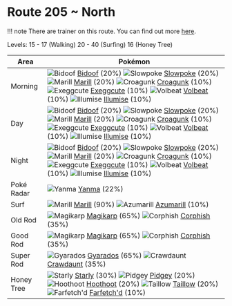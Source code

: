 # Route 205 ~ North

!!! note
    There are trainer on this route. You can find out more [here](/trainer_changes/route_205__north/).

Levels: 15 - 17 (Walking) 20 - 40 (Surfing) 16 (Honey Tree)

Area       | Pokémon
---        | ---
Morning    | ![][399]  [Bidoof] (20%) ![][079]  [Slowpoke] (20%) ![][183]  [Marill] (20%)  ![][453]  [Croagunk] (10%) ![][102]  [Exeggcute] (10%) ![][313]  [Volbeat] (10%)  ![][314]  [Illumise] (10%)
Day        | ![][399]  [Bidoof] (20%) ![][079]  [Slowpoke] (20%) ![][183]  [Marill] (20%)  ![][453]  [Croagunk] (10%) ![][102]  [Exeggcute] (10%) ![][313]  [Volbeat] (10%)  ![][314]  [Illumise] (10%)
Night      | ![][399]  [Bidoof] (20%) ![][079]  [Slowpoke] (20%) ![][183]  [Marill] (20%)  ![][453]  [Croagunk] (10%) ![][102]  [Exeggcute] (10%) ![][313]  [Volbeat] (10%)  ![][314]  [Illumise] (10%)
Poké Radar | ![][193]  [Yanma] (22%)
Surf       | ![][183]  [Marill] (90%) ![][184]  [Azumarill] (10%)
Old Rod    | ![][129]  [Magikarp] (65%) ![][341]  [Corphish] (35%)
Good Rod   | ![][129]  [Magikarp] (65%) ![][341]  [Corphish] (35%)
Super Rod  | ![][130]  [Gyarados] (65%) ![][342]  [Crawdaunt] (35%)
Honey Tree | ![][396]  [Starly] (30%) ![][016]  [Pidgey] (20%) ![][163]  [Hoothoot] (20%)  ![][276]  [Taillow] (20%) ![][083]  [Farfetch'd] (10%)


[016]: https://raw.githubusercontent.com/PokeAPI/sprites/master/sprites/pokemon/16.png "Pidgey"
[079]: https://raw.githubusercontent.com/PokeAPI/sprites/master/sprites/pokemon/79.png "Slowpoke"
[083]: https://raw.githubusercontent.com/PokeAPI/sprites/master/sprites/pokemon/83.png "Farfetch'd"
[102]: https://raw.githubusercontent.com/PokeAPI/sprites/master/sprites/pokemon/102.png "Exeggcute"
[129]: https://raw.githubusercontent.com/PokeAPI/sprites/master/sprites/pokemon/129.png "Magikarp"
[130]: https://raw.githubusercontent.com/PokeAPI/sprites/master/sprites/pokemon/130.png "Gyarados"
[163]: https://raw.githubusercontent.com/PokeAPI/sprites/master/sprites/pokemon/163.png "Hoothoot"
[183]: https://raw.githubusercontent.com/PokeAPI/sprites/master/sprites/pokemon/183.png "Marill"
[184]: https://raw.githubusercontent.com/PokeAPI/sprites/master/sprites/pokemon/184.png "Azumarill"
[193]: https://raw.githubusercontent.com/PokeAPI/sprites/master/sprites/pokemon/193.png "Yanma"
[276]: https://raw.githubusercontent.com/PokeAPI/sprites/master/sprites/pokemon/276.png "Taillow"
[313]: https://raw.githubusercontent.com/PokeAPI/sprites/master/sprites/pokemon/313.png "Volbeat"
[314]: https://raw.githubusercontent.com/PokeAPI/sprites/master/sprites/pokemon/314.png "Illumise"
[341]: https://raw.githubusercontent.com/PokeAPI/sprites/master/sprites/pokemon/341.png "Corphish"
[342]: https://raw.githubusercontent.com/PokeAPI/sprites/master/sprites/pokemon/342.png "Crawdaunt"
[396]: https://raw.githubusercontent.com/PokeAPI/sprites/master/sprites/pokemon/396.png "Starly"
[399]: https://raw.githubusercontent.com/PokeAPI/sprites/master/sprites/pokemon/399.png "Bidoof"
[453]: https://raw.githubusercontent.com/PokeAPI/sprites/master/sprites/pokemon/453.png "Croagunk"
[Pidgey]: /pokemon_changes/016/
[Slowpoke]: /pokemon_changes/079/
[Farfetch'd]: /pokemon_changes/083/
[Exeggcute]: /pokemon_changes/102/
[Magikarp]: /pokemon_changes/129/
[Gyarados]: /pokemon_changes/130/
[Hoothoot]: /pokemon_changes/163/
[Marill]: /pokemon_changes/183/
[Azumarill]: /pokemon_changes/184/
[Yanma]: /pokemon_changes/193/
[Taillow]: /pokemon_changes/276/
[Volbeat]: /pokemon_changes/313/
[Illumise]: /pokemon_changes/314/
[Corphish]: /pokemon_changes/341/
[Crawdaunt]: /pokemon_changes/342/
[Starly]: /pokemon_changes/396/
[Bidoof]: /pokemon_changes/399/
[Croagunk]: /pokemon_changes/453/
